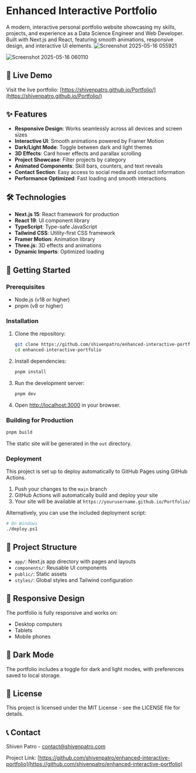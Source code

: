 # Enhanced Interactive Portfolio

A modern, interactive personal portfolio website showcasing my skills, projects, and experience as a Data Science Engineer and Web Developer. Built with Next.js and React, featuring smooth animations, responsive design, and interactive UI elements.
![Screenshot 2025-05-16 055921](https://github.com/user-attachments/assets/0a405338-9a79-4a9c-8ec4-d4ed2bd5abee)

![Screenshot 2025-05-16 060110](https://github.com/user-attachments/assets/713bb7b9-bce8-4bb6-af6a-91e4996f00a1)

## 🌟 Live Demo

Visit the live portfolio: [https://shivenpatro.github.io/Portfolio/](https://shivenpatro.github.io/Portfolio/)

## ✨ Features

- **Responsive Design**: Works seamlessly across all devices and screen sizes
- **Interactive UI**: Smooth animations powered by Framer Motion
- **Dark/Light Mode**: Toggle between dark and light themes
- **3D Effects**: Card hover effects and parallax scrolling
- **Project Showcase**: Filter projects by category
- **Animated Components**: Skill bars, counters, and text reveals
- **Contact Section**: Easy access to social media and contact information
- **Performance Optimized**: Fast loading and smooth interactions

## 🛠️ Technologies

- **Next.js 15**: React framework for production
- **React 19**: UI component library
- **TypeScript**: Type-safe JavaScript
- **Tailwind CSS**: Utility-first CSS framework
- **Framer Motion**: Animation library
- **Three.js**: 3D effects and animations
- **Dynamic Imports**: Optimized loading

## 🚀 Getting Started

### Prerequisites

- Node.js (v18 or higher)
- pnpm (v8 or higher)

### Installation

1. Clone the repository:
   ```bash
   git clone https://github.com/shivenpatro/enhanced-interactive-portfolio.git
   cd enhanced-interactive-portfolio
   ```

2. Install dependencies:
   ```bash
   pnpm install
   ```

3. Run the development server:
   ```bash
   pnpm dev
   ```

4. Open [http://localhost:3000](http://localhost:3000) in your browser.

### Building for Production

```bash
pnpm build
```

The static site will be generated in the `out` directory.

### Deployment

This project is set up to deploy automatically to GitHub Pages using GitHub Actions.

1. Push your changes to the `main` branch
2. GitHub Actions will automatically build and deploy your site
3. Your site will be available at `https://yourusername.github.io/Portfolio/`

Alternatively, you can use the included deployment script:

```bash
# On Windows
./deploy.ps1
```

## 📝 Project Structure

- `app/`: Next.js app directory with pages and layouts
- `components/`: Reusable UI components
- `public/`: Static assets
- `styles/`: Global styles and Tailwind configuration

## 📱 Responsive Design

The portfolio is fully responsive and works on:
- Desktop computers
- Tablets
- Mobile phones

## 🌙 Dark Mode

The portfolio includes a toggle for dark and light modes, with preferences saved to local storage.

## 📄 License

This project is licensed under the MIT License - see the LICENSE file for details.

## 📞 Contact

Shiven Patro - [contact@shivenpatro.com](mailto:contact@shivenpatro.com)

Project Link: [https://github.com/shivenpatro/enhanced-interactive-portfolio](https://github.com/shivenpatro/enhanced-interactive-portfolio)
